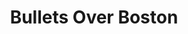 ---
title: Bullets Over Boston
permalink: /program/bullets/information
slug: bullets
shows:
  - title: Samantha Spade and the Steve Starr Caper
    contentNote: "Content context note"
    contentWarnings:
      - Guns and gun violence
      - Murder
      - Alcohol
  - title: After the Thin Man
    contentNote: "Content context note"
    contentWarnings:
      - Guns and gun violence
      - Murder
      - Alcohol
venues:
  - church
  - mosesian
---